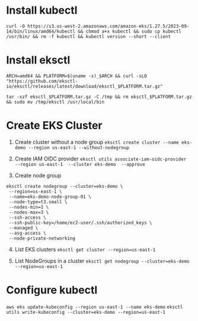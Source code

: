 # Install kubectl
```curl -O https://s3.us-west-2.amazonaws.com/amazon-eks/1.27.5/2023-09-14/bin/linux/amd64/kubectl && chmod a+x kubectl && sudo cp kubectl /usr/bin/ && rm -f kubectl && kubectl version --short --client ```

# Install eksctl
```ARCH=amd64 && PLATFORM=$(uname -s)_$ARCH && curl -sLO "https://github.com/eksctl-io/eksctl/releases/latest/download/eksctl_$PLATFORM.tar.gz"```

```tar -xzf eksctl_$PLATFORM.tar.gz -C /tmp && rm eksctl_$PLATFORM.tar.gz && sudo mv /tmp/eksctl /usr/local/bin```

# Create EKS Cluster
1. Create cluster without a node group
```eksctl create cluster --name eks-demo --region us-east-1 --without-nodegroup```

2. Create IAM OIDC provider
```eksctl utils associate-iam-oidc-provider  --region us-east-1  --cluster eks-demo  --approve```

3. Create node group
```
eksctl create nodegroup --cluster=eks-demo \
 --region=us-east-1 \
 --name=eks-demo-node-group-01 \
 --node-type=t3.small \
 --nodes-min=1 \
 --nodes-max=3 \
 --ssh-access \
 --ssh-public-key=/home/ec2-user/.ssh/authorized_keys \
 --managed \
 --asg-access \
 --node-private-networking
```

4. List EKS clusters
```eksctl get cluster --region=us-east-1```

5. List NodeGroups in a cluster
```eksctl get nodegroup --cluster=eks-demo --region=us-east-1```


# Configure kubectl
```aws eks update-kubeconfig --region us-east-1 --name eks-demo```
```eksctl utils write-kubeconfig --cluster=eks-demo --region=us-east-1```